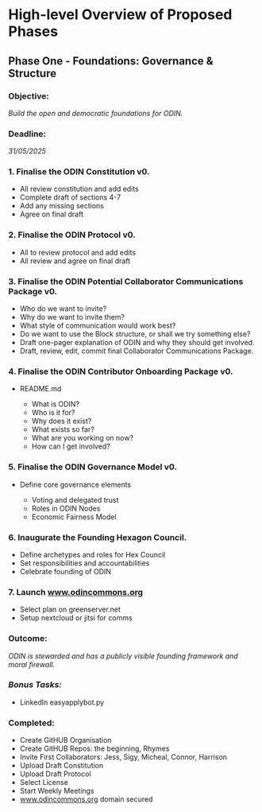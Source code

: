 # High-level Overview of Proposed Phases

## Phase One - Foundations: Governance & Structure

### **Objective**:

_Build the open and democratic foundations for ODIN._

### **Deadline:**

_31/05/2025_

### 1. Finalise the ODIN Constitution v0.

- All review constitution and add edits
- Complete draft of sections 4-7
- Add any missing sections
- Agree on final draft

### 2. Finalise the ODIN Protocol v0.

- All to review protocol and add edits
- All review and agree on final draft

### 3. Finalise the ODIN Potential Collaborator Communications Package v0.

- Who do we want to invite?
- Why do we want to invite them?
- What style of communication would work best?
- Do we want to use the Block structure, or shall we try something else?
- Draft one-pager explanation of ODIN and why they should get involved.
- Draft, review, edit, commit final Collaborator Communications Package.

### 4. Finalise the ODIN Contributor Onboarding Package v0.

- README.md

  - What is ODIN?
  - Who is it for?
  - Why does it exist?
  - What exists so far?
  - What are you working on now?
  - How can I get involved?

### 5. Finalise the ODIN Governance Model v0.

- Define core governance elements

  - Voting and delegated trust
  - Roles in ODIN Nodes
  - Economic Fairness Model

### 6. Inaugurate the Founding Hexagon Council.

- Define archetypes and roles for Hex Council
- Set responsibilities and accountabilities
- Celebrate founding of ODIN

### 7. Launch www.odincommons.org

- Select plan on greenserver.net
- Setup nextcloud or jitsi for comms

### **Outcome:**

_ODIN is stewarded and has a publicly visible founding framework and moral firewall._

### _Bonus Tasks:_

- LinkedIn easyapplybot.py

### Completed:

- Create GitHUB Organisation
- Create GitHUB Repos: the beginning, Rhymes
- Invite First Collaborators: Jess, Sigy, Micheal, Connor, Harrison
- Upload Draft Constitution
- Upload Draft Protocol
- Select License
- Start Weekly Meetings
- www.odincommons.org domain secured
